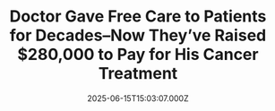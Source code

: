 ---
title: "Doctor Gave Free Care to Patients for Decades–Now They’ve Raised $280,000 to Pay for His Cancer Treatment"
date: 2025-06-15T15:03:07.000Z
category: Human Kindness
externalLink: "https://www.goodnewsnetwork.org/doctor-gave-free-care-to-patients-for-decades-now-theyve-raised-280000-to-pay-for-his-cancer-treatment/"
image: ""
excerpt: "Dr. Z never required a copay. Michael Zollicoffer, known to his patients as Dr. Z, spent the last four decades serving the residents of Baltimore’s poorest neighborhoods—and the family physician never turned anyone away, even if they couldn’t afford to pay. “Forget that dollar bill,” the 66-year-old told CBS News. “I’m going to see you […] The post Doctor Gave…"
---